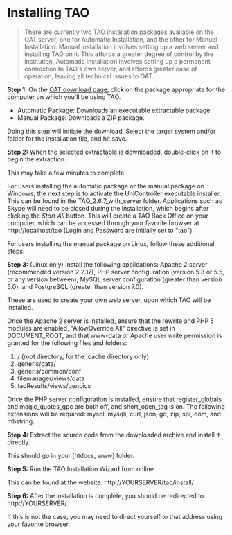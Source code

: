 <!--
created_at: 2015-05-15
authors:         
    - "Ben Angel"    
--> 

# Installing TAO

>There are currently two TAO installation packages available on the OAT server, one for Automatic Installation, and the other for Manual Installation. Manual installation involves setting up a web server and installing TAO on it. This affords a greater degree of control by the institution. Automatic installation involves setting up a permanent connection to TAO's own server, and affords greater ease of operation, leaving all technical issues to OAT.

**Step 1:** On the [OAT download page](http://www.taotesting.com/get-tao/official-tao-packages/), click on the package appropriate for the computer on which you'll be using TAO.

- Automatic Package: Downloads an executable extractable package.
- Manual Package: Downloads a ZIP package.

Doing this step will initiate the download. Select the target system and/or folder for the installation file, and hit save.

**Step 2:** When the selected extractable is downloaded, double-click on it to begin the extraction.

This may take a few minutes to complete.

For users installing the automatic package or the manual package on Windows, the next step is to activate the UniController executable installer. This can be found in the TAO_2.6.7_with_server folder. Applications such as Skype will need to be closed during the installation, which begins after clicking the *Start All* button. This will create a TAO Back Office on your computer, which can be accessed through your favorite browser at http://localhost/tao (Login and Password are initially set to "tao").

For users installing the manual package on Linux, follow these additional steps.

**Step 3:** (Linux only) Install the following applications: Apache 2 server (recommended version 2.2.17), PHP server configuration (version 5.3 or 5.5, or any version between), MySQL server configuration (greater than version 5.0), and PostgreSQL (greater than version 7.0).

These are used to create your own web server, upon which TAO will be installed.

Once the Apache 2 server is installed, ensure that the rewrite and PHP 5 modules are enabled, "AllowOverride All" directive is set in DOCUMENT_ROOT, and that www-data or Apache user write permission is granted for the following files and folders:

1. / (root directory, for the .cache directory only)
2. generis/data/
3. generis/common/conf
4. filemanager/views/data
5. taoResults/views/genpics

Once the PHP server configuration is installed, ensure that register_globals and magic_quotes_gpc are both off, and short_open_tag is on. The following extensions will be required: mysql, mysqli, curl, json, gd, zip, spl, dom, and mbstring.

**Step 4:** Extract the source code from the downloaded archive and install it directly.

This should go in your [htdocs, www] folder.

**Step 5:** Run the TAO Installation Wizard from online.

This can be found at the website: http://YOURSERVER/tao/install/

**Step 6:** After the installation is complete, you should be redirected to http://YOURSERVER/

If this is not the case, you may need to direct yourself to that address using your favorite browser.